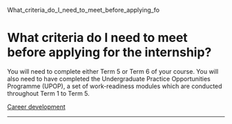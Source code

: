 What_criteria_do_I_need_to_meet_before_applying_fo



What criteria do I need to meet before applying for the internship?
===================================================================

You will need to complete either Term 5 or Term 6 of your course. You will also need to have completed the Undergraduate Practice Opportunities Programme (UPOP), a set of work-readiness modules which are conducted throughout Term 1 to Term 5.

[Career development](https://www.sutd.edu.sg/tag/career-development/)

---

